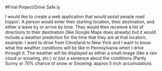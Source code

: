 #Final Project/Drive Safe.ly

I would like to create a web application that would assist people road trippin'. A person would enter their starting location, their destination, and either a leave by or arrive by time.  They would then receieve a list of directions to their destination (like Google Maps does already) but it would include a weather prediction for the time that they are at that location; example: I want to drive from Cleveland to New York and I want to know what the weather conditions will be like in Pennsylvania when I drive through it.  The weather will be displayed as either a small image (like a rain cloud or snowing, etc.) or just a sentence about the conditions (Partly Sunny or 70% chance of snow or Snowing: approx 5 inch accumulation).  
